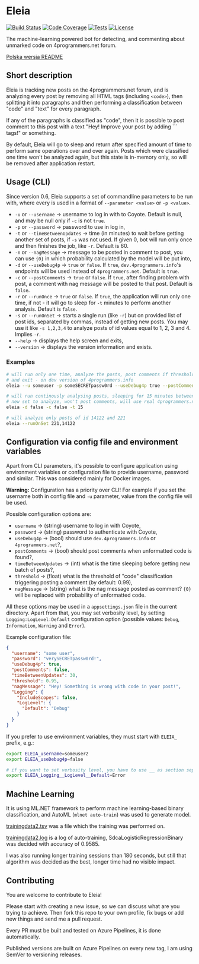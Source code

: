 # Eleia

[![Build Status](https://dev.azure.com/ktos/Eleia/_apis/build/status/ktos.Eleia?branchName=master)](https://dev.azure.com/ktos/Eleia/_build/latest?definitionId=5&branchName=master)
[![Code Coverage](https://img.shields.io/azure-devops/coverage/ktos/Eleia/5)](https://dev.azure.com/ktos/Eleia/_build?definitionId=5)
[![Tests](https://img.shields.io/azure-devops/tests/ktos/eleia/5)](https://dev.azure.com/ktos/Eleia/_build?definitionId=5)
[![License](https://img.shields.io/github/license/ktos/Eleia)](https://github.com/ktos/Eleia/blob/master/LICENSE)

The machine-learning powered bot for detecting, and commenting about unmarked
code on 4programmers.net forum.

[Polska wersja README](https://github.com/ktos/Eleia/blob/master/README.pl.md)

## Short description

Eleia is tracking new posts on the 4programmers.net forum, and is analyzing
every post by removing all HTML tags (including `<code>`), then splitting it
into paragraphs and then performing a classification between "code" and "text"
for every paragraph.

If any of the paragraphs is classified as "code", then it is possible to post
comment to this post with a text "Hey! Improve your post by adding ``` tags!"
or something.

By default, Eleia will go to sleep and return after specified amount of time
to perform same operations over and over again. Posts which were classified
one time won't be analyzed again, but this state is in-memory only, so will
be removed after application restart.

## Usage (CLI)

Since version 0.6, Eleia supports a set of commandline parameters to be run
with, where every is used in a format of `--parameter <value>` or `-p <value>`.

* `-u` or `--username` -> username to log in with to Coyote. Default is null,
and may be null only if `-c` is not `true`.
* `-p` or `--password` -> password to use in log in,
* `-t` or `--timeBetweenUpdates` -> time (in minutes) to wait before getting
another set of posts, if `-s` was not used. If given 0, bot will run only once
and then finishes the job, like `-r`. Default is 60.
* `-n` or `--nagMessage` -> message to be posted in comment to post, you can use
`{0}` in which probability calculated by the model will be put into,
* `-d` or `--useDebug4p` -> `true` or `false`. If `true`, `dev.4programmers.info`'s
endpoints will be used instead of `4programmers.net`. Default is `true`.
* `-c` or `--postComments` -> `true` or `false`. If `true`, after finding problem
with post, a comment with nag message will be posted to that post. Default is
`false`.
* `-r` or `--runOnce` -> `true` or `false`. If `true`, the application will run
only one time, if not - it will go to sleep for `-t` minutes to perform another
analysis. Default is `false`.
* `-s` or `--runOnSet` -> starts a single run (like `-r`) but on provided list of
post ids, separated by commas, instead of getting new posts. You may use it like
`-s 1,2,3,4` to analyze posts of id values equal to 1, 2, 3 and 4. Implies `-r`.
* `--help` -> displays the help screen and exits,
* `--version` -> displays the version information and exists.

### Examples

```bash
# will run only one time, analyze the posts, post comments if threshold is met
# and exit - on dev version of 4programmers.info
eleia --u someuser -p someSECRETpassw0rd --useDebug4p true --postComments true --runOnce true

# will run continously analysing posts, sleeping for 15 minutes between getting
# new set to analyze, won't post comments, will use real 4programmers.net
eleia -d false -c false -t 15

# will analyze only posts of id 14122 and 221
eleia --runOnSet 221,14122
```

## Configuration via config file and environment variables

Apart from CLI parameters, it's possible to configure application using
environment variables or configuration file to provide username, password
and similar. This was considered mainly for Docker images.

**Warning:** Configuration has a priority over CLI! For example if you set
the username both in config file and `-u` parameter, value from the config file
will be used.

Possible configuration options are:

* `username` -> (string) username to log in with Coyote,
* `password` -> (string) password to authenticate with Coyote,
* `useDebug4p` -> (bool) should use `dev.4programmers.info` or `4programmers.net`?,
* `postComments` -> (bool) should post comments when unformatted code is found?,
* `timeBetweenUpdates` -> (int) what is the time sleeping before getting new batch of posts?,
* `threshold` -> (float) what is the threshold of "code" classification triggering posting a comment (by default: 0.99),
* `nagMessage` -> (string) what is the nag message posted as comment? `{0}` will be replaced with probability of unformatted code.

All these options may be used in a `appsettings.json` file in the current directory.
Apart from that, you may set verbosity level, by setting `Logging:LogLevel:Default`
configuration option (possible values: `Debug`, `Information`, `Warning` and
`Error`).

Example configuration file:

```json
{
  "username": "some user",
  "password": "verySECRETpassw0rd!",
  "useDebug4p": true,
  "postComments": false,
  "timeBetweenUpdates": 30,
  "threshold": 0.95,
  "nagMessage": "Hey! Something is wrong with code in your post!",
  "Logging": {
    "IncludeScopes": false,
    "LogLevel": {
      "Default": "Debug"
    }
  }
}
```

If you prefer to use environment variables, they must start with `ELEIA_` prefix,
e.g.:

```bash
export ELEIA_username=someuser2
export ELEIA_useDebug4p=false

# if you want to set verbosity level, you have to use __ as section separator
export ELEIA_Logging__LogLevel__Default=Error
```

## Machine Learning

It is using ML.NET framework to perform machine learning-based binary classification,
and AutoML (`mlnet auto-train`) was used to generate model.

[trainingdata2.tsv](https://github.com/ktos/Eleia/blob/master/trainingdata2.tsv)
was a file which the training was performed on.

[trainingdata2.log](https://github.com/ktos/Eleia/blob/master/trainingdata2.log)
is a log of auto-training, SdcaLogisticRegressionBinary was decided with
accuracy of 0.9585.

I was also running longer training sessions than 180 seconds, but still that
algorithm was decided as the best, longer time had no visible impact.

## Contributing

You are welcome to contribute to Eleia!

Please start with creating a new issue, so we can discuss what are you trying
to achieve. Then fork this repo to your own profile, fix bugs or add new things
and send me a pull request.

Every PR must be built and tested on Azure Pipelines, it is done automatically.

Published versions are built on Azure Pipelines on every new tag, I am using
SemVer to versioning releases.
